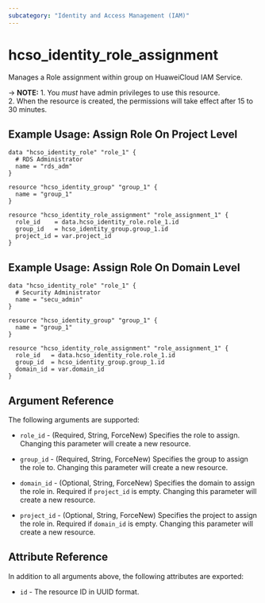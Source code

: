 ```yaml
---
subcategory: "Identity and Access Management (IAM)"
---
```


# hcso_identity_role_assignment

Manages a Role assignment within group on HuaweiCloud IAM Service.

-> **NOTE:** 1. You *must* have admin privileges to use this resource.
  <br/>2. When the resource is created, the permissions will take effect after 15 to 30 minutes.

## Example Usage: Assign Role On Project Level

```hcl
data "hcso_identity_role" "role_1" {
  # RDS Administrator
  name = "rds_adm"
}

resource "hcso_identity_group" "group_1" {
  name = "group_1"
}

resource "hcso_identity_role_assignment" "role_assignment_1" {
  role_id    = data.hcso_identity_role.role_1.id
  group_id   = hcso_identity_group.group_1.id
  project_id = var.project_id
}
```

## Example Usage: Assign Role On Domain Level

```hcl
data "hcso_identity_role" "role_1" {
  # Security Administrator
  name = "secu_admin"
}

resource "hcso_identity_group" "group_1" {
  name = "group_1"
}

resource "hcso_identity_role_assignment" "role_assignment_1" {
  role_id   = data.hcso_identity_role.role_1.id
  group_id  = hcso_identity_group.group_1.id
  domain_id = var.domain_id
}
```

## Argument Reference

The following arguments are supported:

* `role_id` - (Required, String, ForceNew) Specifies the role to assign.
  Changing this parameter will create a new resource.

* `group_id` - (Required, String, ForceNew) Specifies the group to assign the role to.
  Changing this parameter will create a new resource.

* `domain_id` - (Optional, String, ForceNew) Specifies the domain to assign the role in.
  Required if `project_id` is empty. Changing this parameter will create a new resource.

* `project_id` - (Optional, String, ForceNew) Specifies the project to assign the role in.
  Required if `domain_id` is empty. Changing this parameter will create a new resource.

## Attribute Reference

In addition to all arguments above, the following attributes are exported:

* `id` - The resource ID in UUID format.
